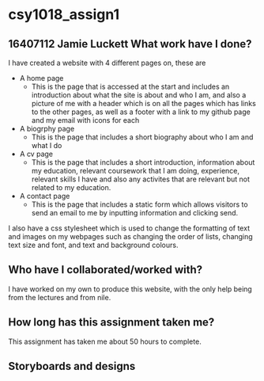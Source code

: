 # csy1018_assign1
16407112 Jamie Luckett
What work have I done?
---------------
I have created a website with 4 different pages on, these are
- A home page
  - This is the page that is accessed at the start and includes an introduction about what the site is about and who I am, and also a picture of me with a header which is on all the pages which has links to the other pages, as well as a footer with a link to my github page and my email with icons for each
- A biogrphy page
  - This is the page that includes a short biography about who I am and what I do
- A cv page
  - This is the page that includes a short introduction, information about my education, relevant coursework that I am doing, experience, relevant skills I have and also any activites that are relevant but not related to my education.
- A contact page
  - This is the page that includes a static form which allows visitors to send an email to me by inputting information and clicking send.

I also have a css stylesheet which is used to change the formatting of text and images on my webpages such as changing the order of lists, changing text size and font, and text and background colours.

Who have I collaborated/worked with?
---------------
I have worked on my own to produce this website, with the only help being from the lectures and from nile.

How long has this assignment taken me?
---------------
This assignment has taken me about 50 hours to complete.

Storyboards and designs
---------------
